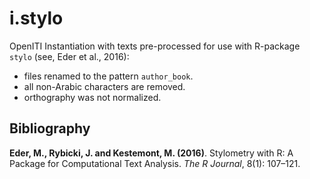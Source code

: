 # i.stylo

OpenITI Instantiation with texts pre-processed for use with R-package `stylo` (see, Eder et al., 2016):

- files renamed to the pattern `author_book`.
- all non-Arabic characters are removed.
- orthography was not normalized. 

## Bibliography

**Eder, M., Rybicki, J. and Kestemont, M. (2016)**. Stylometry with R: A Package for Computational Text Analysis. *The R Journal*, 8(1): 107–121.

